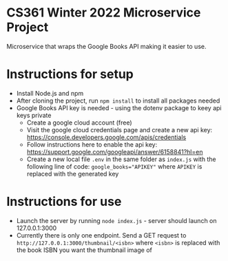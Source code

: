 # CS361 Winter 2022 Microservice Project
Microservice that wraps the Google Books API making it easier to use.


# Instructions for setup
* Install Node.js and npm
* After cloning the project, run `npm install` to install all packages needed
* Google Books API key is needed - using the dotenv package to keey api keys private
  - Create a google cloud account (free)
  - Visit the google cloud credentials page and create a new api key: https://console.developers.google.com/apis/credentials
  - Follow instructions here to enable the api key: https://support.google.com/googleapi/answer/6158841?hl=en
  - Create a new local file `.env` in the same folder as `index.js` with the following line of code: `google_books="APIKEY"` where `APIKEY` is replaced with the generated key

# Instructions for use
* Launch the server by running `node index.js` - server should launch on 127.0.0.1:3000
* Currently there is only one endpoint. Send a GET request to `http://127.0.0.1:3000/thumbnail/<isbn>` where `<isbn>` is replaced with the book ISBN you want the thumbnail image of
